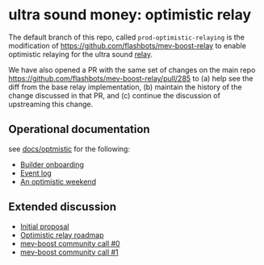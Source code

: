 # ultra sound money: optimistic relay

The default branch of this repo, called `prod-optimistic-relaying` is the modification of https://github.com/flashbots/mev-boost-relay to enable optimistic relaying 
for the ultra sound [relay](relay.ultrasound.money). 

We have also opened a PR with the same set of changes on the main repo https://github.com/flashbots/mev-boost-relay/pull/285 to (a) help see the diff from the base relay implementation, (b) maintain the history of the change discussed in that PR, and (c) continue the discussion of upstreaming this change. 

## Operational documentation

see [docs/optmistic](docs/optimistic) for the following:

- [Builder onboarding](docs/optimistic/builder-onboarding.md)
- [Event log](docs/optimistic/event-log.md)
- [An optimistic weekend](docs/optimistic/an-optimistic-weekend.md)

## Extended discussion
- [Initial proposal](https://github.com/michaelneuder/optimistic-relay-documentation/blob/main/proposal.md)
- [Optimistic relay roadmap](https://github.com/michaelneuder/optimistic-relay-documentation/blob/main/towards-epbs.md)
- [mev-boost community call #0](https://collective.flashbots.net/t/mev-boost-community-call-0-23-feb-2023/1348)
- [mev-boost community call #1](https://collective.flashbots.net/t/mev-boost-community-call-1-9-mar-2023/1367)
